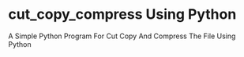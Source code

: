 # cut_copy_compress Using Python
A Simple Python Program For Cut Copy And Compress The File Using Python
